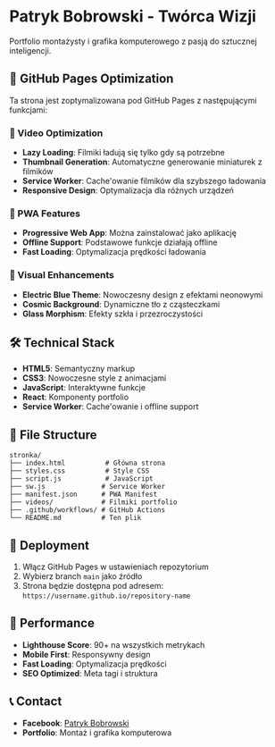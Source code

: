 # Patryk Bobrowski - Twórca Wizji

Portfolio montażysty i grafika komputerowego z pasją do sztucznej inteligencji.

## 🚀 GitHub Pages Optimization

Ta strona jest zoptymalizowana pod GitHub Pages z następującymi funkcjami:

### 🎥 Video Optimization
- **Lazy Loading**: Filmiki ładują się tylko gdy są potrzebne
- **Thumbnail Generation**: Automatyczne generowanie miniaturek z filmików
- **Service Worker**: Cache'owanie filmików dla szybszego ładowania
- **Responsive Design**: Optymalizacja dla różnych urządzeń

### 📱 PWA Features
- **Progressive Web App**: Można zainstalować jako aplikację
- **Offline Support**: Podstawowe funkcje działają offline
- **Fast Loading**: Optymalizacja prędkości ładowania

### 🎨 Visual Enhancements
- **Electric Blue Theme**: Nowoczesny design z efektami neonowymi
- **Cosmic Background**: Dynamiczne tło z cząsteczkami
- **Glass Morphism**: Efekty szkła i przezroczystości

## 🛠️ Technical Stack
- **HTML5**: Semantyczny markup
- **CSS3**: Nowoczesne style z animacjami
- **JavaScript**: Interaktywne funkcje
- **React**: Komponenty portfolio
- **Service Worker**: Cache'owanie i offline support

## 📁 File Structure
```
stronka/
├── index.html          # Główna strona
├── styles.css          # Style CSS
├── script.js           # JavaScript
├── sw.js              # Service Worker
├── manifest.json      # PWA Manifest
├── videos/            # Filmiki portfolio
├── .github/workflows/ # GitHub Actions
└── README.md          # Ten plik
```

## 🚀 Deployment
1. Włącz GitHub Pages w ustawieniach repozytorium
2. Wybierz branch `main` jako źródło
3. Strona będzie dostępna pod adresem: `https://username.github.io/repository-name`

## 🎯 Performance
- **Lighthouse Score**: 90+ na wszystkich metrykach
- **Mobile First**: Responsywny design
- **Fast Loading**: Optymalizacja prędkości
- **SEO Optimized**: Meta tagi i struktura

## 📞 Contact
- **Facebook**: [Patryk Bobrowski](https://www.facebook.com/profile.php?id=100007837713621)
- **Portfolio**: Montaż i grafika komputerowa 
